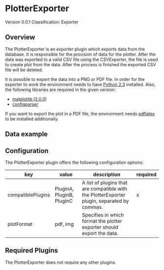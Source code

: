 # PlotterExporter
Version 0.0.1
Classification: Exporter

Overview
-----
The PlotterExporter is an exporter plugin which exports data from the database. It is responsible for the provision of data for the plotter. After the data was exported to a valid CSV file using the CSVExporter, the file is used to create plot from the data. After the process is finished the exported CSV file will be deleted.

It is possible to export the data into a PNG or PDF file. 
In order for the exporter to work the environment needs to have [Python 2.3](https://www.python.org/download/releases/2.3/) installed.
Also, the following libraries are required in the given version:

- [matplotlib (2.0.0)](https://matplotlib.org/2.0.0/index.html)
- [configparser](https://docs.python.org/2/library/configparser.html)


If you want to export the plot in a PDF file, the environment needs [pdflatex](https://www.latex-project.org/get/#tex-distributions) to be installed additionally.

Data example
-----

Configuration
-----
The PlotterExporter plugin offers the following configuration options:

| key  | value | description | required |
| ------------- | ------------- |  ------------- | ------------- |
| compatiblePlugins | PluginA, PluginB, PluginC | A list of plugins that are compatible with the PlotterExporter plugin, separated by commas. | x |
| plotFormat | pdf, img | Specifies in which format the plotter exporter should export the data. |  |

Required Plugins
-----
The PlotterExporter does not require any other plugins.


 